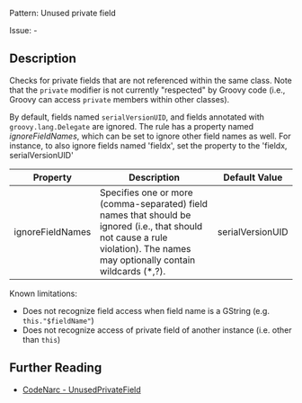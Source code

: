 Pattern: Unused private field

Issue: -

## Description

Checks for private fields that are not referenced within the same class. Note that the `private` modifier is not currently "respected" by Groovy code (i.e., Groovy can access `private` members within other classes).

By default, fields named `serialVersionUID`, and fields annotated with `groovy.lang.Delegate` are ignored. The rule has a property named *ignoreFieldNames*, which can be set to ignore other field names as well. For instance, to also ignore fields named 'fieldx', set the property to the 'fieldx, serialVersionUID'

| **Property**     | **Description**                                                                                                                                                               | **Default Value** |
| --- | --- | --- |
| ignoreFieldNames | Specifies one or more (comma-separated) field names that should be ignored (i.e., that should not cause a rule violation). The names may optionally contain wildcards (\*,?). | serialVersionUID  |

Known limitations:

-   Does not recognize field access when field name is a GString (e.g. `this."$fieldName"`)
-   Does not recognize access of private field of another instance (i.e. other than `this`)

## Further Reading

* [CodeNarc - UnusedPrivateField](https://codenarc.github.io/CodeNarc/codenarc-rules-unused.html#unusedprivatefield-rule)